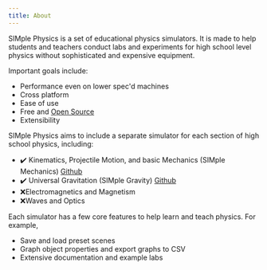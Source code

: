 ```yaml
---
title: About
---
```


SIMple Physics is a set of educational physics simulators. It is made to help students and teachers conduct labs and experiments for high school level physics without sophisticated and expensive equipment.

Important goals include:

- Performance even on lower spec'd machines
- Cross platform
- Ease of use
- Free and [Open Source](https://github.com/mkhan45/SIMple-Physics)
- Extensibility

SIMple Physics aims to include a separate simulator for each section of high school physics, including:

- ✔️ Kinematics, Projectile Motion, and basic Mechanics (SIMple Mechanics) [Github](https://github.com/mkhan45/gravity-sim-v2)
- ✔️ Universal Gravitation (SIMple Gravity) [Github](https://github.com/mkhan45/physics-v2)
- ❌Electromagnetics and Magnetism
- ❌Waves and Optics

Each simulator has a few core features to help learn and teach physics. For example,

- Save and load preset scenes
- Graph object properties and export graphs to CSV
- Extensive documentation and example labs
